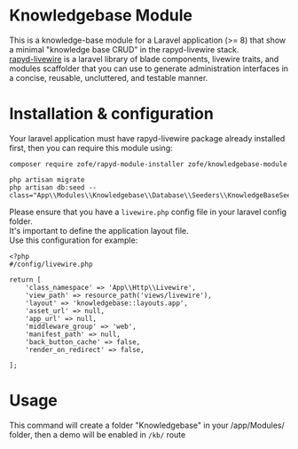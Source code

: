 # Knowledgebase Module

This is a knowledge-base module for a Laravel application (>= 8) that show a minimal "knowledge base CRUD" in the rapyd-livewire stack.  
[rapyd-livewire](https://github.com/zofe/rapyd-livewire) is a laravel library of blade components, livewire traits, and modules scaffolder that you can use to generate administration interfaces in a concise, reusable, uncluttered, and testable manner.


# Installation & configuration 

Your laravel application must have rapyd-livewire package already installed first, then you can require this module using: 
```
composer require zofe/rapyd-module-installer zofe/knowledgebase-module

php artisan migrate 
php artisan db:seed --class="App\\Modules\\Knowledgebase\\Database\\Seeders\\KnowledgeBaseSeeder"
```




Please ensure that you have a `livewire.php` config file in your laravel config folder.  
It's important to define the application layout file.  
Use this configuration for example:
```
<?php
#/config/livewire.php

return [
    'class_namespace' => 'App\\Http\\Livewire',
    'view_path' => resource_path('views/livewire'),
    'layout' => 'knowledgebase::layouts.app',
    'asset_url' => null,
    'app_url' => null,
    'middleware_group' => 'web',
    'manifest_path' => null,
    'back_button_cache' => false,
    'render_on_redirect' => false,

];
```

# Usage
This command will create a folder "Knowledgebase" in your /app/Modules/ folder, then a demo will be enabled in `/kb/` route


